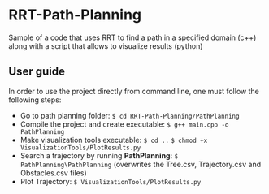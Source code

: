 # RRT-Path-Planning
Sample of a code that uses RRT to find a path in a specified domain (c++) along with a script that allows to visualize results (python)

## User guide
In order to use the project directly from command line, one must follow the following steps: 

* Go to path planning folder: 
```$ cd RRT-Path-Planning/PathPlanning```
* Compile the project and create executable: 
```$ g++ main.cpp -o PathPlanning```
* Make visualization tools executable:
```$ cd ..```
```$ chmod +x VisualizationTools/PlotResults.py```
* Search a trajectory by running **PathPlanning**: 
```$ PathPlanning\PathPlanning``` (overwrites the Tree.csv, Trajectory.csv and Obstacles.csv files)
* Plot Trajectory: 
```$ VisualizationTools/PlotResults.py```
